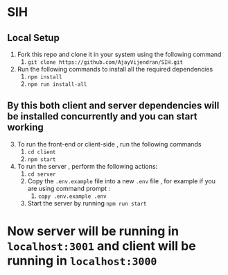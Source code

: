 # SIH

## Local Setup

1. Fork this repo and clone it in your system using the following command
    1. `git clone https://github.com/AjayVijendran/SIH.git`
2. Run the following commands to install all the required dependencies
    1. `npm install`
    2. `npm run install-all`

## By this both client and server dependencies will be installed concurrently and you can start working

3. To run the front-end or client-side , run the following commands
    1. `cd client`
    2. `npm start`
4. To run the server , perform the following actions:
    1. `cd server`
    2. Copy the `.env.example` file into a new `.env` file , for example if you are using command prompt :
        1. `copy .env.example .env`
    3. Start the server by running `npm run start`

# Now server will be running in `localhost:3001` and client will be running in `localhost:3000`

